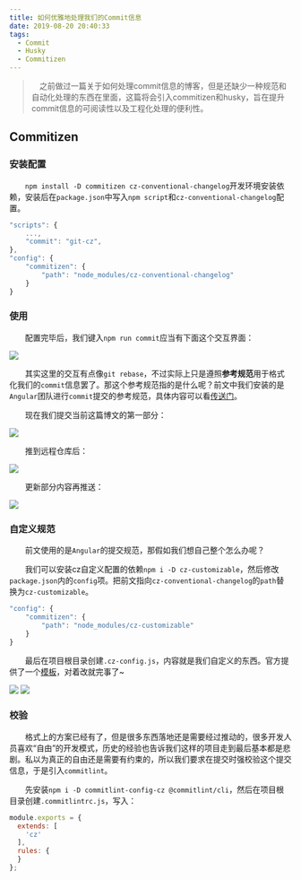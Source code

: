 ```yaml
---
title: 如何优雅地处理我们的Commit信息
date: 2019-08-20 20:40:33
tags:
  - Commit
  - Husky
  - Commitizen
---
```


> &emsp;之前做过一篇关于如何处理commit信息的博客，但是还缺少一种规范和自动化处理的东西在里面，这篇将会引入commitizen和husky，旨在提升commit信息的可阅读性以及工程化处理的便利性。

<escape><!-- more --></escape>

## Commitizen

### 安装配置

&emsp;&emsp;`npm install -D commitizen cz-conventional-changelog`开发环境安装依赖，安装后在`package.json`中写入`npm script`和`cz-conventional-changelog`配置。

```javascript
"scripts": {
    ...,
    "commit": "git-cz",
},
"config": {
    "commitizen": {
        "path": "node_modules/cz-conventional-changelog"
    }
}
```

### 使用

&emsp;&emsp;配置完毕后，我们键入`npm run commit`应当有下面这个交互界面：

![](gitcz.jpg)

&emsp;&emsp;其实这里的交互有点像`git rebase`，不过实际上只是遵照**参考规范**用于格式化我们的`commit`信息罢了。那这个参考规范指的是什么呢？前文中我们安装的是`Angular`团队进行`commit`提交的参考规范，具体内容可以看[传送门](https://github.com/angular/angular.js/blob/master/DEVELOPERS.md#-git-commit-guidelines)。

&emsp;&emsp;现在我们提交当前这篇博文的第一部分：

![](blogcz.jpg)

&emsp;&emsp;推到远程仓库后：

![](repo.jpg)

&emsp;&emsp;更新部分内容再推送：

![](update.jpg)

### 自定义规范

&emsp;&emsp;前文使用的是`Angular`的提交规范，那假如我们想自己整个怎么办呢？

&emsp;&emsp;我们可以安装cz自定义配置的依赖`npm i -D cz-customizable`，然后修改`package.json`内的`config`项。把前文指向`cz-conventional-changelog`的`path`替换为`cz-customizable`。

```javascript
"config": {
    "commitizen": {
        "path": "node_modules/cz-customizable"
    }
}
```

&emsp;&emsp;最后在项目根目录创建`.cz-config.js`，内容就是我们自定义的东西。官方提供了一个[模板](https://github.com/leonardoanalista/cz-customizable/blob/master/cz-config-EXAMPLE.js)，对着改就完事了~

![](list.jpg)
![](cus.jpg)

### 校验

&emsp;&emsp;格式上的方案已经有了，但是很多东西落地还是需要经过推动的，很多开发人员喜欢“自由”的开发模式，历史的经验也告诉我们这样的项目走到最后基本都是悲剧。私以为真正的自由还是需要有约束的，所以我们要求在提交时强校验这个提交信息，于是引入`commitlint`。

&emsp;&emsp;先安装`npm i -D commitlint-config-cz @commitlint/cli`，然后在项目根目录创建`.commitlintrc.js`，写入：

```javascript
module.exports = {
  extends: [
    'cz'
  ],
  rules: {
  }
};
```



